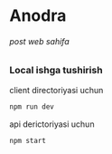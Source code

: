 # Anodra
###### post web sahifa


### Local ishga tushirish

client directoriyasi uchun

```sh
npm run dev
```

api derictoriyasi uchun

```sh
npm start
```
